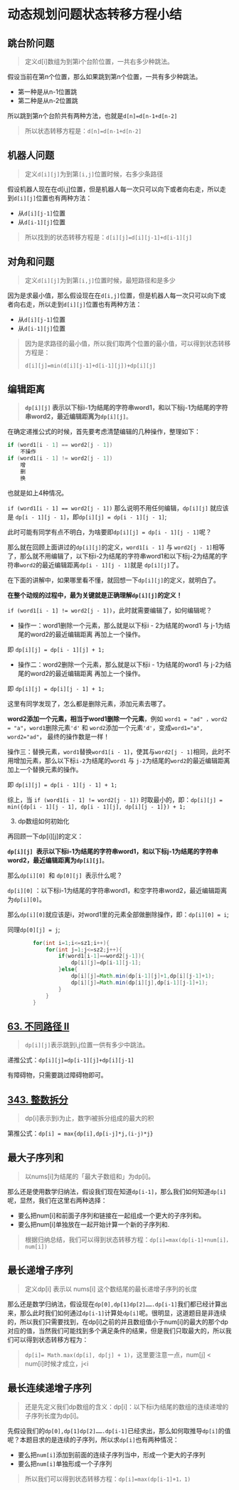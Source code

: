 # 动态规划问题状态转移方程小结

## 跳台阶问题

> 定义d[i]数组为到第i个台阶位置，一共右多少种跳法。

假设当前在第n个位置，那么如果跳到第n个位置，一共有多少种跳法。

- 第一种是从n-1位置跳
- 第二种是从n-2位置跳

所以跳到第n个台阶共有两种方法，也就是`d[n]=d[n-1+d[n-2]`

> 所以状态转移方程是：`d[n]=d[n-1+d[n-2]`

## 机器人问题

> 定义`d[i][j]`为到第`[i,j]`位置时候，右多少条路径

假设机器人现在在d[i,j]位置，但是机器人每一次只可以向下或者向右走，所以走到`d[i][j]`位置也有两种方法：

- 从`d[i][j-1]`位置
- 从`d[i-1][j]`位置

> 所以找到的状态转移方程是：`d[i][j]=d[i][j-1]+d[i-1][j]`

## 对角和问题

> 定义`d[i][j]`为到第`[i,j]`位置时候，最短路径和是多少

因为是求最小值，那么假设现在在`d[i,j]`位置，但是机器人每一次只可以向下或者向右走，所以走到`d[i][j]`位置也有两种方法：

- 从`d[i][j-1]`位置
- 从`d[i-1][j]`位置

> 因为是求路径的最小值，所以我们取两个位置的最小值，可以得到状态转移方程是：
>
> `d[i][j]=min(d[i][j-1]+d[i-1][j])+dp[i][j]`

## 编辑距离

> **`dp[i][j]` 表示以下标i-1为结尾的字符串word1，和以下标j-1为结尾的字符串word2，最近编辑距离为`dp[i][j]`**。

在确定递推公式的时候，首先要考虑清楚编辑的几种操作，整理如下：

```java
if (word1[i - 1] == word2[j - 1])
    不操作
if (word1[i - 1] != word2[j - 1])
    增
    删
    换
```

也就是如上4种情况。

`if (word1[i - 1] == word2[j - 1])` 那么说明不用任何编辑，`dp[i][j]` 就应该是 `dp[i - 1][j - 1]`，即`dp[i][j] = dp[i - 1][j - 1]`;

此时可能有同学有点不明白，为啥要即`dp[i][j] = dp[i - 1][j - 1]`呢？

那么就在回顾上面讲过的`dp[i][j]`的定义，`word1[i - 1]` 与 `word2[j - 1]`相等了，那么就不用编辑了，以下标i-2为结尾的字符串word1和以下标j-2为结尾的字符串`word2`的最近编辑距离`dp[i - 1][j - 1]`就是 `dp[i][j]`了。

在下面的讲解中，如果哪里看不懂，就回想一下`dp[i][j]`的定义，就明白了。

**在整个动规的过程中，最为关键就是正确理解`dp[i][j]`的定义！**

`if (word1[i - 1] != word2[j - 1])`，此时就需要编辑了，如何编辑呢？

- 操作一：word1删除一个元素，那么就是以下标i - 2为结尾的word1 与 j-1为结尾的word2的最近编辑距离 再加上一个操作。

即 `dp[i][j] = dp[i - 1][j] + 1;`

- 操作二：word2删除一个元素，那么就是以下标i - 1为结尾的word1 与 j-2为结尾的word2的最近编辑距离 再加上一个操作。

即 `dp[i][j] = dp[i][j - 1] + 1;`

这里有同学发现了，怎么都是删除元素，添加元素去哪了。

**word2添加一个元素，相当于word1删除一个元素**，例如 `word1 = "ad" ，word2 = "a"`，`word1`删除元素`'d'` 和 `word2`添加一个元素`'d'`，变成`word1="a", word2="ad"`， 最终的操作数是一样！

操作三：替换元素，`word1`替换`word1[i - 1]`，使其与`word2[j - 1]`相同，此时不用增加元素，那么以下标`i-2`为结尾的`word1` 与 `j-2`为结尾的`word2`的最近编辑距离 加上一个替换元素的操作。

即 `dp[i][j] = dp[i - 1][j - 1] + 1;`

综上，当 `if (word1[i - 1] != word2[j - 1])` 时取最小的，即：`dp[i][j] = min({dp[i - 1][j - 1], dp[i - 1][j], dp[i][j - 1]}) + 1;`

3. dp数组如何初始化

再回顾一下dp[i][j]的定义：

**`dp[i][j] `表示以下标i-1为结尾的字符串word1，和以下标j-1为结尾的字符串word2，最近编辑距离为`dp[i][j]`**。

那么`dp[i][0] `和 `dp[0][j] `表示什么呢？

`dp[i][0]` ：以下标i-1为结尾的字符串word1，和空字符串word2，最近编辑距离为`dp[i][0]`。

那么`dp[i][0]`就应该是i，对word1里的元素全部做删除操作，即：`dp[i][0] = i`;

同理`dp[0][j] = j`;

~~~java
        for(int i=1;i<=sz1;i++){
            for(int j=1;j<=sz2;j++){
                if(word1[i-1]==word2[j-1]){
                    dp[i][j]=dp[i-1][j-1];
                }else{
                    dp[i][j]=Math.min(dp[i-1][j]+1,dp[i][j-1]+1);
                    dp[i][j]=Math.min(dp[i][j],dp[i-1][j-1]+1);
                }
            }
        }
~~~

## [63. 不同路径 II](https://leetcode-cn.com/problems/unique-paths-ii/)

> `dp[i][j]`表示跳到i,j位置一供有多少中跳法。

递推公式：`dp[i][j]=dp[i-1][j]+dp[i][j-1]`

有障碍物，只需要跳过障碍物即可。

## [343. 整数拆分](https://leetcode-cn.com/problems/integer-break/)

> dp[i]表示到i为止，数字i被拆分组成的最大的积

第推公式：`dp[i] = max{dp[i],dp[i-j]*j,(i-j)*j}`

## 最大子序列和

> 以nums[i]为结尾的「最大子数组和」为dp[i]。

那么还是使用数学归纳法，假设我们现在知道`dp[i-1]`，那么我们如何知道`dp[i]`呢，显然，我们在这里右两种选择：

- 要么把num[i]和前面子序列和链接在一起组成一个更大的子序列和。
- 要么把num[i]单独放在一起开始计算一个新的子序列和.

> 根据归纳总结，我们可以得到状态转移方程：`dp[i]=max(dp[i-1]+num[i]，num[i])`

## 最长递增子序列

> 定义dp[i] 表示以 nums[i] 这个数结尾的最长递增子序列的长度

那么还是数学归纳法，假设现在`dp[0],dp[1]dp[2]…….dp[i-1]`我们都已经计算出来，那么此时我们如何通过`dp[i-1]`计算处`dp[i]`呢。很明显，这道题目是非连续的，所以我们只需要找到，在dp[i]之前的并且数组值小于num[i]的最大的那个dp对应的值，当然我们可能找到多个满足条件的结果，但是我们只取最大的，所以我们可以得到状态转移方程为：

> `dp[i]= Math.max(dp[i], dp[j] + 1)`，这里要注意一点，num[j] < num[i]时候才成立，j<i

## 最长连续递增子序列

> 还是先定义我们dp数组的含义：dp[i]：以下标i为结尾的数组的连续递增的子序列长度为dp[i]。

先假设我们的`dp[0],dp[1]dp[2]…….dp[i-1]`已经求出，那么如何取推导`dp[i]`的值呢？本题目求的是连续的子序列，所以求`dp[i]`也有两种情况：

- 要么把`num[i]`添加到前面的连续子序列当中，形成一个更大的子序列
- 要么把`num[i]`单独形成一个子序列

> 所以我们可以得到状态转移方程：`dp[i]=max(dp[i-1]+1，1)`